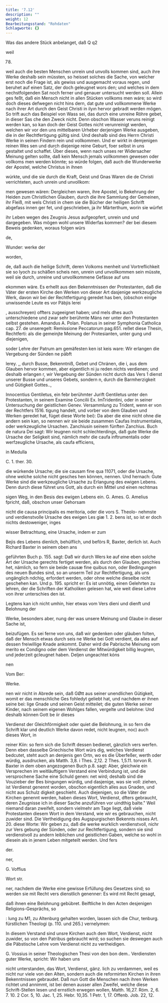```yaml
---
title: '7.12'
description: ""
weight: 12
Bearbeitungsstand: "Rohdaten"
Schlagworte: {}
---
```

<!-- seite 331 -->

Was das andere Stück anbelanget, daß Q q2

weil

78.

weil auch die besten Menschen unrein und unvolls kommen sind, auch ihre Werke deshalb sein müssten, so heisset solches die Sache, von welcher erst noch die Frage ist, als gewiss und ausgemacht voraus regen, und beruhet auf einen Satz, der doch geleugnet wors den; und welches in dem nechstfolgenden Sat noch ferner und genauer untersucht werden soll. Allein ges feßt, daß ein Mensch nicht in allen Stücken vollkoms men wáre; so wird doch dieses defwegen nicht hins dern, dat gute und vollkommene Werke nach ihrer Art durch den Geist Christi in ilyın hervor gebradt werden mögen. So trift auch das Beispiel von Wass sei, das durch eine unreine Röhre gebet, in dieser Sas che den Zweck nicht. Denn obschon Wasser veruns reinigt werden kan, so kan doch der Geist Gottes nicht verunreinigt werden, welchen wir vor den uns mittelbaren Urheber derjenigen Werke ausgeben, die in der Rechtfertigung gültig sind. Und deshalb
 sind des Herrn Christi Werke in seinen Findern rein und vollkommen. Und er wirkt in demjenigen reinen Wes sen und durch diejenige reine Geburt, foer selbst in uns gestaltet und schaffet. Über dieses, wenn nach unses rer Widersacher Meinung gelten sollte, daß kein Mensch jemals vollkommen gewesen oder vollkoms men werden könnte; so würde folgen, daß auch die Wunderwerke der Apostel, welche Christus in ihnen

wúrkte, und die sie durch die Kraft, Geist und Gnas Waren die de Christi verrichteten, auch unrein und unvollkom:

men gewesen wären: Dergleichen waren, ihre Apostel, io Bekehrung der Heiden zum Christlichen Glauben, durch die ihre Sammlung der Gemeinen, ihr Fleiß, mit wels Christi in chem sie die Bücher der heiligen Schrift abgefass innen ger fet, und geschrieben, ja ihr Märterthum, worin sie würfet

ihr Leben wegen des Zeugnis Jesus aufgeopfert, unrein und und dargegeben. Was mögen wohl unsere Widerfas kommen? der bei diesem Beweis gedenken, woraus folgen würs

de,

Wunder: werke der

worden,



<!-- seite 333 -->
de, daß auch die heilige Schrift, deren Volkoms menheit und Vortreflichkeit sie so lyoch zu schäßen scheis nen, unrein und unvollkommen sein müsste, weil sie durch, unreine und unvollkommene Gefässe auf uns

ekommen wäre. Es erhellt aus den Bekenntnissen der Protestanten, daß die Väter der ersten Kirche den Werken von dieser Art dasjenige werkzeugliche Werk, davon wir bei der Rechtfertigung geredet has ben, (obschon einige unwissende Leute es vor Päbjis lerei

, ausschreyen) offters zugeeignet haben; und mels dhes auch unterschiedene und zwar sehr berühmte Máns ner unter den Protestanten selbst gestehen. Amandus A. Polan. Polanus in seiner Symphonia Catholica cap. 27. de unseregelt: Remissione Peccatorum pag.651. reßet diese Thesin, Rechtferti: als die gemeinjte Meinung der Protesianten, unter gung und diejenigen,

soder Lehre der Patrum am gemäfesten ken ist keis ware: Wir erlangen die Vergebung der Sünden ne päbft

lerey. ,, durch Busse, Bekenntniß, Gebet und Chránen, die i, aus dem Glauben hervor kommen, aber eigentlich ni ju reden nichts verdienen; und deshalb
 erlangen r, wir Vergebung der Sünden nicht durch das Vers 1 dienst unserer Busse und unseres Gebets, sondern n, durch die Barmherzigkeit und Gütigkeit Gottes..,

Innocentius Gentiletus, ein febr berühmter Jurift Gentiletus unter den Protestanten, in seinem Examine Concilii Ex. ImTridentini, oder in seiner Untersuchung der geistlichen Genev. Versammlung zu Trident, wenn er von der Rechtfers 1516. tigung handelt, und vorber von dem Glauben und Werken geredet hat, füget diese Worte bei): Da aber die eine nicht ohne die andern sein kan, so nennen wir sie beide zusammen Caufas Instrumentales, oder werkzeugliche Ursachen. Zanchiusin seinem fünften Zanchius. Buch de natura Dei sagt: Wir leugnen nicht schlechterdings, daß gute Werke die Ursache der Seligkeit sind, nämlich mehr die caufa inftrumentalis oder werfzeugliche Ursache, als caufa efficiens,

in Medulla

C. 1. ther. 30.

<!-- seite 334 -->
die würkende Ursache; die sie causam fine qua 11071, oder die Ursache, ohne welche solche nicht gesches hen können, nennen. Und hernach: Gute Werke sind die werkzeugliche Ursache zu Erlangung des ewigen Lebens. Denn durch diese führet uns Gott, als durch ein Mittel und einen rechtmas

sigen Weg, in den Besis des ewigen Lebens ein. G. Ames. G. Amelius fpricht, daß, obschon unser Gehorsam

nicht die causa principalis es meritoria, oder die vors S. Theolo- nehmste und verdienstvolle Ursache des ewigen Les giæ 1. 2. bens ist, so ist er doch nichts destoweniger, inges

wisser Betrachtung, eine Ursache, indem er zum

Bejis des Lebens dienlich, behúlflich, und beförs R, Baxter, derlich ist. Auch Richard Baxter in seinem oben ans

geführten Buch p. 155. sagt: Daß wir durch Wers ke auf eine eben solche Ärt der Ursache gerechts fertiget werden, als durch den Glauben, geschies het, nämlich, so fern sie beide causæ fine quibus non, oder Bedingungen des neuen Bundes sind, so an unserm Teil zur Rechtfertigung, als uns ungänglich ndchig, erfordert werden, oder ohne welche dieselbe nicht geschehen kan. Und p. 195. spricht er: Es ist unnötig, einen Gelehrten zu lehren, der die Schriften der Katholiken gelesen hat, wie weit diese Lehre von ihrer unterschies den ist.

Legtens kan ich nicht umhin, hier etwas vom Vers dieni und dienft und Belohnung der

Werke, besonders aber, nung der was unsere Meinung und Glaube in dieser Sache ist,

beizufügen. Es sei ferne von uns, daß wir gedenken oder glàuben folten, daß der Mensch etwas durch seis ne Werke bei Gott verdient, da alles auf dessen freiwillige Knade ankommt. Daher wird die Pabrische Meinung vom merito ex Condigno oder dem Verdienst der Mitwürdigkeit billig leugnen, und jederzeit gcleugnet haben. Deljen ungeachtet kóns

nen

Vom Ber:

Werke.

<!-- seite 335 -->
nen wir nicht in Abrede sein, daß GØtt aus seiner unendlichen Gütigkeit, womit er das menschliche Ges fohledyt geliebt hat, und nachdem er ihnen seine bei: lige Gnade und seinen Geist mitteilet; die guten Werke seiner Kinder, nach seinem eigenen Wohlges fallen, vergelte und belohne: Und deshalb
 können Gott be iir dieses

Verdienst der Gleichförmigkeit oder quiet die Belohnung, in so fern die Schrift klar und deutlich Werke davon redet, nicht leugnen, noc) auch dieses Wort, in

reiner Kiin: so fern sich die Schrift dessen bedienet, gänzlich vers werfen. Denn eben dasselbe Griechische Wort würs dig, welches Verdienst bedcutet,  steht auch an denjenis gen Ortn, wo es die Überfeßer, werth oder würdig, ausdrucken, als Matth. 3,8. i Thes. 2,12. 2 Thes. 1,5.11. torvon R. Baxter in dem oben angezogenen Buch p.8. sagt: Aber, gleichwie ein Versprechen im weitläuftigern Verstand eine Verbindung ist, und die versprochene Sache eine Schuld genen: net wird; deshalb sind die Vouzieber der Bes bingungen würdig, und dasjenige, was sie voll: ziehen, ist Verdienst genennt worden, obschon eigentlich alles aus Gnaden, und nicht aus Schulz digkeit geschieht. Auch diejenigen, so die Väter der Kirchen genennt werden, haben dieses Wort, Verdienst, dfters gebraucht, deren Zeugnisse ich in dieser Sache anzuführen vor uindthig balte." Weil niemand daran zweifelt, sondern vielmehr am Tage liegt, daß viele Protestanten diesem Wort in dem Verstand, wie wir es gebrauchen, nicht zuwider sind. Die Vertheidigung des Augspurgischen Bekennts nisses Art. 20. diese Worte: Wir geben zu, daß die werke wurklich verdienstvoll, nichr zur Vers gebung der Sünden, oder zur Rechtfertigung, sondern sie sind verdienstvoll zu andern leiblichen und geistlichen Gaben, welche so wohl in diesein als in jenem Leben mitgeteilt werden. Und fers

der.

ner,

G. Voffius

Wort str.

<!-- seite 336 -->
ner, nachdem die Werke eine gewisse Erfüllung des Gesetzes sind; so werden sie mit Recht vers dienstlich genenner: Es wird mit Recht gesagt,

daß ihnen eine Belohnung gebübret. Beiftliche In den Acten desjenigen Religions-Gesprächs, so

: lung zu M1, zu Altenburg gehalten worden, lassen sich die Chur, tenburg. fürstlichen Theologi (p. 110. und 265.) vernelymen:

In diesem Verstand sind unsre Kirchen auch dem Wort, Verdienst, nicht zuwider, so von den Patribus gebraucht wird; so suchen sie deswegen auch die Päbstische Lehre vom Verdienst nicht zu vertheidigen.

G. Vossius in seiner Theologischen Thesi von den bon dem.. Verdiensten guter Werke, spricht: Wir haben uns

nicht unterstanden, das Wort, Verdienst, gänz. lich zu verdammen, weil es nicht nur viele von den Alten, sondern auch die reformirten Kirchen in ihren Bekenntnissen gebraudet. Daß nun Gott die Menschen nach ihren Werken richtet und annimmt, ist bei denen ausser allen Zweifel, welche diese Schrift-Stellen lesen und ernstlich erwegen wollen, Matth. 16,27. Róm. 2, 6. 7. 10. 2 Cor. 5, 10. Jac. 1, 25. Hebr. 10,35. 1 Petr. 1, 17. Offenb. Job. 22, 12.
